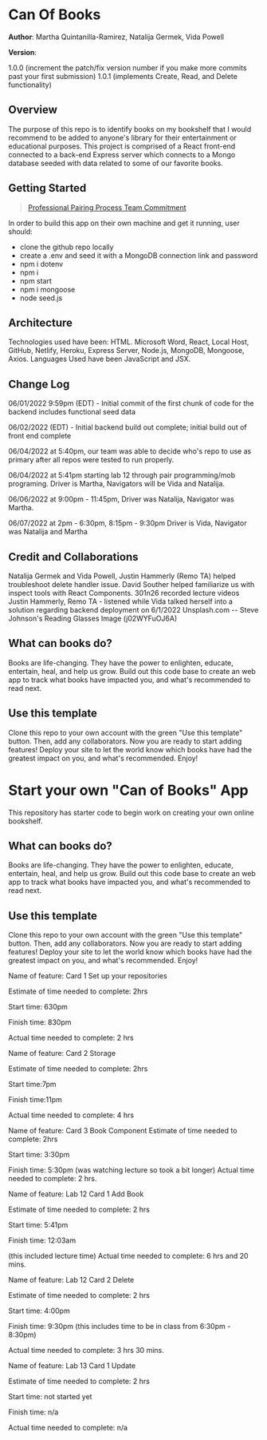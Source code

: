 # Can Of Books

**Author**: Martha Quintanilla-Ramirez, Natalija Germek, Vida Powell

**Version**: 

1.0.0 (increment the patch/fix version number if you make more commits past your first submission)
1.0.1 (implements Create, Read, and Delete functionality)

## Overview

The purpose of this repo is to identify books on my bookshelf that I would recommend to be added to anyone's library for their entertainment or educational purposes. This project is comprised of a React front-end connected to a back-end Express server which connects to a Mongo database seeded with data related to some of our favorite books.

## Getting Started

> [Professional Pairing Process Team Commitment](https://docs.google.com/document/d/15Af29g3gff3jWA2Yl0nopn2uPO59OhwrVcDkxvl2714/edit)

In order to build this app on their own machine and get it running, user should:
* clone the github repo locally
* create a .env and seed it with a MongoDB connection link and password
* npm i dotenv
* npm i 
* npm start
* npm i mongoose
* node seed.js

## Architecture

Technologies used have been: HTML. Microsoft Word, React, Local Host, GitHub, Netlify, Heroku, Express Server, Node.js, MongoDB, Mongoose, Axios. Languages Used have been JavaScript and JSX.

## Change Log
06/01/2022 9:59pm (EDT) - Initial commit of the first chunk of code for the backend includes functional seed data

06/02/2022 (EDT) - Initial backend build out complete; initial build out of front end complete

06/04/2022 at 5:40pm, our team was able to decide who's repo to use as primary after all repos were tested to run properly.

06/04/2022 at 5:41pm starting lab 12 through pair programming/mob programing. Driver is Martha, Navigators will be Vida and Natalija.

06/06/2022 at 9:00pm - 11:45pm, Driver was Natalija, Navigator was Martha.

06/07/2022 at 2pm - 6:30pm, 8:15pm - 9:30pm Driver is Vida, Navigator was Natalija and Martha

## Credit and Collaborations

Natalija Germek and Vida Powell, Justin Hammerly (Remo TA) helped troubleshoot delete handler issue.
David Souther helped familiarize us with inspect tools with React Components.
301n26 recorded lecture videos
Justin Hammerly, Remo TA - listened while Vida talked herself into a solution regarding backend deployment on 6/1/2022
Unsplash.com -- Steve Johnson's Reading Glasses Image (j02WYFuOJ6A)

## What can books do?

Books are life-changing. They have the power to enlighten, educate, entertain, heal, and help us grow. Build out this code base to create an web app to track what books have impacted you, and what's recommended to read next.

## Use this template

Clone this repo to your own account with the green "Use this template" button. Then, add any collaborators. Now you are ready to start adding features! Deploy your site to let the world know which books have had the greatest impact on you, and what's recommended. Enjoy!

# Start your own "Can of Books" App

This repository has starter code to begin work on creating your own online bookshelf.

## What can books do?

Books are life-changing. They have the power to enlighten, educate, entertain, heal, and help us grow. Build out this code base to create an web app to track what books have impacted you, and what's recommended to read next.

## Use this template

Clone this repo to your own account with the green "Use this template" button. Then, add any collaborators. Now you are ready to start adding features! Deploy your site to let the world know which books have had the greatest impact on you, and what's recommended. Enjoy!

Name of feature: Card 1 Set up your repositories

Estimate of time needed to complete: 2hrs

Start time: 630pm

Finish time: 830pm

Actual time needed to complete: 2 hrs



Name of feature: Card 2 Storage

Estimate of time needed to complete: 2hrs

Start time:7pm

Finish time:11pm

Actual time needed to complete: 4 hrs



Name of feature: Card 3 Book Component
Estimate of time needed to complete: 2hrs

Start time: 3:30pm 

Finish time: 5:30pm
(was watching lecture so took a bit longer)
Actual time needed to complete: 2 hrs.


Name of feature: Lab 12 Card 1 Add Book

Estimate of time needed to complete: 2 hrs

Start time: 5:41pm 

Finish time: 12:03am

(this included lecture time)
Actual time needed to complete: 6 hrs and 20 mins.



Name of feature: Lab 12 Card 2 Delete

Estimate of time needed to complete: 2 hrs

Start time: 4:00pm 

Finish time: 9:30pm
(this includes time to be in class from 6:30pm - 8:30pm)

Actual time needed to complete: 3 hrs 30 mins.


Name of feature: Lab 13 Card 1 Update

Estimate of time needed to complete: 2 hrs

Start time: not started yet 

Finish time: n/a

Actual time needed to complete: n/a